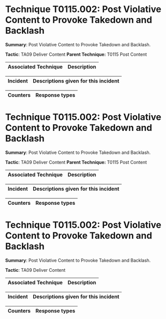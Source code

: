 # Technique T0115.002: Post Violative Content to Provoke Takedown and Backlash

**Summary**: Post Violative Content to Provoke Takedown and Backlash.

**Tactic**: TA09 Deliver Content **Parent Technique:** T0115 Post Content


| Associated Technique | Description |
| --------- | ------------------------- |



| Incident | Descriptions given for this incident |
| -------- | -------------------- |



| Counters | Response types |
| -------- | -------------- |


# Technique T0115.002: Post Violative Content to Provoke Takedown and Backlash

**Summary**: Post Violative Content to Provoke Takedown and Backlash.

**Tactic**: TA09 Deliver Content **Parent Technique:** T0115 Post Content


| Associated Technique | Description |
| --------- | ------------------------- |



| Incident | Descriptions given for this incident |
| -------- | -------------------- |



| Counters | Response types |
| -------- | -------------- |


# Technique T0115.002: Post Violative Content to Provoke Takedown and Backlash

**Summary**: Post Violative Content to Provoke Takedown and Backlash.

**Tactic**: TA09 Deliver Content


| Associated Technique | Description |
| --------- | ------------------------- |



| Incident | Descriptions given for this incident |
| -------- | -------------------- |



| Counters | Response types |
| -------- | -------------- |


